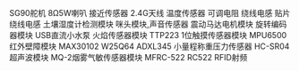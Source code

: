 SG90舵机
8Ω5W喇叭
接近传感器
2.4G天线
温度传感器
可调电阻
绕线电感
贴片绕线电感
土壤湿度计检测模块
咪头模块,声音传感器
震动马达电机模块
旋转编码器模块
USB直流小水泵
火焰传感器模块
TTP223 1位触摸传感器模块
MPU6500
红外壁障模块
MAX30102
W25Q64
ADXL345
小量程称重压力传感器
HC-SR04超声波模块
MQ-2烟雾气敏传感器模块
MFRC-522 RC522 RFID射频